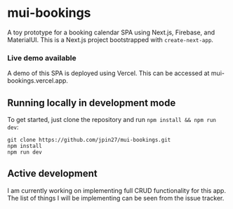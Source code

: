 # mui-bookings
A toy prototype for a booking calendar SPA using Next.js, Firebase, and MaterialUI. This is a Next.js project bootstrapped with `create-next-app`.

### Live demo available
A demo of this SPA is deployed using Vercel. This can be accessed at mui-bookings.vercel.app.

## Running locally in development mode
To get started, just clone the repository and run `npm install && npm run dev`:

```
git clone https://github.com/jpin27/mui-bookings.git
npm install
npm run dev
```

## Active development
I am currently working on implementing full CRUD functionality for this app. The list of things I will be implementing can be seen from the issue tracker.

